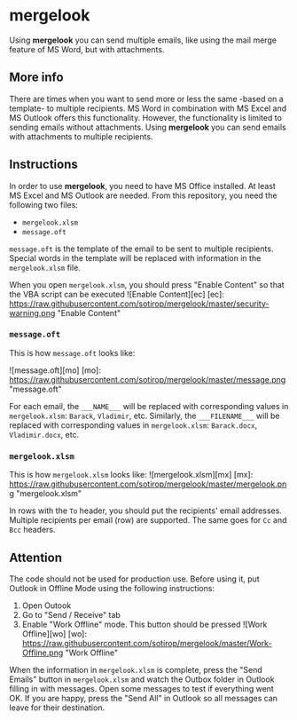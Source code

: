 # mergelook

Using **mergelook** you can send multiple emails, like using the mail merge feature of MS Word, but with attachments.

## More info

There are times when you want to send more or less the same -based on a template- to multiple recipients. MS Word in combination with MS Excel and MS Outlook offers this functionality. However, the functionality is limited to sending emails without attachments. Using **mergelook** you can send emails with attachments to multiple recipients.

## Instructions

In order to use **mergelook**, you need to have MS Office installed. At least MS Excel and MS Outlook are needed. From this repository, you need the following two files:

+ `mergelook.xlsm`
+ `message.oft`

`message.oft` is the template of the email to be sent to multiple recipients.
Special words in the template will be replaced with information in the `mergelook.xlsm` file.

When you open `mergelook.xlsm`, you should press "Enable Content" so that the VBA script can be executed
![Enable Content][ec]
[ec]: https://raw.githubusercontent.com/sotirop/mergelook/master/security-warning.png "Enable Content"


### `message.oft`
This is how `message.oft` looks like:

![message.oft][mo]
[mo]: https://raw.githubusercontent.com/sotirop/mergelook/master/message.png "message.oft"


For each email, the ``___NAME___`` will be replaced with corresponding values in `mergelook.xlsm`: ``Barack``, ``Vladimir``, etc. Similarly, the ``___FILENAME___`` will be replaced with corresponding values in `mergelook.xlsm`: ``Barack.docx``, ``Vladimir.docx``, etc.

### `mergelook.xlsm`
This is how `mergelook.xlsm` looks like:
![mergelook.xlsm][mx]
[mx]: https://raw.githubusercontent.com/sotirop/mergelook/master/mergelook.png "mergelook.xlsm"

In rows with the ``To`` header, you should put the recipients' email addresses. Multiple recipients per email (row) are supported. The same goes for ``Cc`` and ``Bcc`` headers.

## Attention
The code should not be used for production use. Before using it, put Outlook in Offline Mode using the following instructions:

1. Open Outook
2. Go to "Send / Receive" tab
3. Enable "Work Offline" mode. This button should be pressed
![Work Offline][wo]
[wo]: https://raw.githubusercontent.com/sotirop/mergelook/master/Work-Offline.png "Work Offline"

When the information in `mergelook.xlsm` is complete, press the "Send Emails" button in `mergelook.xlsm` and watch the Outbox folder in Outlook filling in with messages. Open some messages to test if everything went OK. If you are happy, press the "Send All" in Outlook so all messages can leave for their destination.